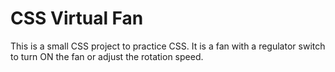 # CSS Virtual Fan

This is a small CSS project to practice CSS. It is a fan with a regulator switch to turn ON the fan or adjust the rotation speed.
